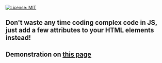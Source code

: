 [![License: MIT](https://img.shields.io/badge/License-MIT-blue.svg)](https://opensource.org/licenses/MIT)

## Don't waste any time coding complex code in JS, just add a few attributes to your HTML elements instead!
## Demonstration on <a href="https://sv443.github.io/LangApplier/demo.html">this page</a>
